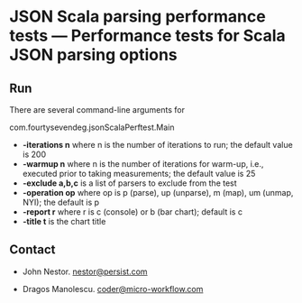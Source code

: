 # JSON Scala parsing performance tests — Performance tests for Scala JSON parsing options #

## Run ##

There are several command-line arguments for

com.fourtysevendeg.jsonScalaPerftest.Main

- **-iterations n** where n is the number of iterations to run; the default value is 200
- **-warmup n** where n is the number of iterations for warm-up, i.e., executed prior to taking measurements; the default value is 25
- **-exclude a,b,c** is a list of parsers to exclude from the test
- **-operation op** where op is p (parse), up (unparse), m (map), um (unmap, NYI); the default is p
- **-report r** where r is c (console) or b (bar chart); default is c
- **-title t** is the chart title

## Contact ##

- John Nestor. <a href="mailto:nestor@persist.com">nestor@persist.com</a>

- Dragos Manolescu. <a href="mailto:coder@micro-workflow.com">coder@micro-workflow.com</a>
